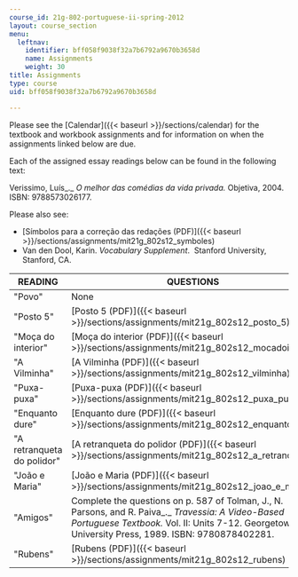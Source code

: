 ```yaml
---
course_id: 21g-802-portuguese-ii-spring-2012
layout: course_section
menu:
  leftnav:
    identifier: bff058f9038f32a7b6792a9670b3658d
    name: Assignments
    weight: 30
title: Assignments
type: course
uid: bff058f9038f32a7b6792a9670b3658d

---
```


Please see the [Calendar]({{< baseurl >}}/sections/calendar) for the textbook and workbook assignments and for information on when the assignments linked below are due.

Each of the assigned essay readings below can be found in the following text:

Verissimo, Luís_._ _O melhor das comédias da vida privada._ Objetiva, 2004. ISBN: 9788573026177.

Please also see:

*   [Símbolos para a correção das redações (PDF)]({{< baseurl >}}/sections/assignments/mit21g_802s12_symboles)
*   Van den Dool, Karin. _Vocabulary Supplement_.  Stanford University, Stanford, CA. 

| READING | QUESTIONS |
| --- | --- |
| "Povo" | None |
| "Posto 5" | [Posto 5 (PDF)]({{< baseurl >}}/sections/assignments/mit21g_802s12_posto_5) |
| "Moça do interior" | [Moça do interior (PDF)]({{< baseurl >}}/sections/assignments/mit21g_802s12_mocadointeri) |
| "A Vilminha" | [A Vilminha (PDF)]({{< baseurl >}}/sections/assignments/mit21g_802s12_vilminha) |
| "Puxa-puxa" | [Puxa-puxa (PDF)]({{< baseurl >}}/sections/assignments/mit21g_802s12_puxa_puxa) |
| "Enquanto dure" | [Enquanto dure (PDF)]({{< baseurl >}}/sections/assignments/mit21g_802s12_enquantodure) |
| "A retranqueta do polidor" | [A retranqueta do polidor (PDF)]({{< baseurl >}}/sections/assignments/mit21g_802s12_a_retranquet) |
| "João e Maria" | [João e Maria (PDF)]({{< baseurl >}}/sections/assignments/mit21g_802s12_joao_e_maria) |
| "Amigos" | Complete the questions on p. 587 of Tolman, J., N. Parsons, and R. Paiva_._ _Travessia: A Video-Based Portuguese Textbook._ Vol. II: Units 7-12. Georgetown University Press, 1989. ISBN: 9780878402281. |
| "Rubens" | [Rubens (PDF)]({{< baseurl >}}/sections/assignments/mit21g_802s12_rubens)